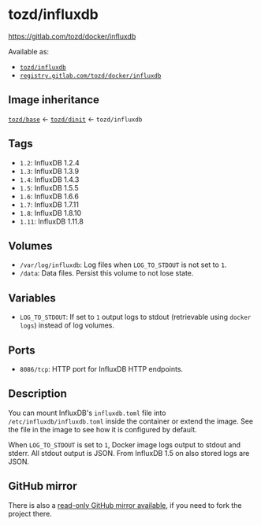 # tozd/influxdb

<https://gitlab.com/tozd/docker/influxdb>

Available as:

- [`tozd/influxdb`](https://hub.docker.com/r/tozd/influxdb)
- [`registry.gitlab.com/tozd/docker/influxdb`](https://gitlab.com/tozd/docker/influxdb/container_registry)

## Image inheritance

[`tozd/base`](https://gitlab.com/tozd/docker/base) ← [`tozd/dinit`](https://gitlab.com/tozd/docker/dinit) ← `tozd/influxdb`

## Tags

- `1.2`: InfluxDB 1.2.4
- `1.3`: InfluxDB 1.3.9
- `1.4`: InfluxDB 1.4.3
- `1.5`: InfluxDB 1.5.5
- `1.6`: InfluxDB 1.6.6
- `1.7`: InfluxDB 1.7.11
- `1.8`: InfluxDB 1.8.10
- `1.11`: InfluxDB 1.11.8

## Volumes

- `/var/log/influxdb`: Log files when `LOG_TO_STDOUT` is not set to `1`.
- `/data`: Data files. Persist this volume to not lose state.

## Variables

- `LOG_TO_STDOUT`: If set to `1` output logs to stdout (retrievable using `docker logs`) instead of log volumes.

## Ports

- `8086/tcp`: HTTP port for InfluxDB HTTP endpoints.

## Description

You can mount InfluxDB's `influxdb.toml` file into `/etc/influxdb/influxdb.toml` inside the container or extend the image.
See the file in the image to see how it is configured by default.

When `LOG_TO_STDOUT` is set to `1`, Docker image logs output to stdout and stderr. All stdout output is JSON.
From InfluxDB 1.5 on also stored logs are JSON.

## GitHub mirror

There is also a [read-only GitHub mirror available](https://github.com/tozd/docker-influxdb),
if you need to fork the project there.
